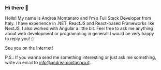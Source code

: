 ### Hi there 👋

<!--
**andreamontanaro/andreamontanaro** is a ✨ _special_ ✨ repository because its `README.md` (this file) appears on your GitHub profile.

Here are some ideas to get you started:

- 🔭 I’m currently working on ...
- 🌱 I’m currently learning ...
- 👯 I’m looking to collaborate on ...
- 🤔 I’m looking for help with ...
- 💬 Ask me about ...
- 📫 How to reach me: ...
- 😄 Pronouns: ...
- ⚡ Fun fact: ...
-->

Hello! 
My name is Andrea Montanaro and I'm a Full Stack Developer from Italy.
I have experience in .NET, ReactJS and React-based Frameworks like NextJS.
I also worked with Angular a little bit.
Feel free to ask me anything about web development or programming in general! I would be very happy to reply you! :)

See you on the Internet!

P.S.: If you wanna send me something interesting or just ask me something, write an email to info@andreamontanaro.it.

